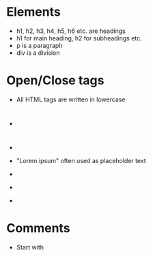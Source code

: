 # Elements
- h1, h2, h3, h4, h5, h6 etc. are headings
- h1 for main heading, h2 for subheadings etc.
- p is a paragraph
- div is a division

# Open/Close tags
- All HTML tags are written in lowercase
- <h1>
- </h1>
- <p> "Lorem ipsum" often used as placeholder text
- </p>
- <div>
- </div>

# Comments
- Start with <!-- and end with a -->
